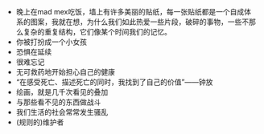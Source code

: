 - 晚上在mad mex吃饭，墙上有许多美丽的贴纸，每一张贴纸都是一个自成体系的图案，我就在想，为什么我们如此热爱一些片段，破碎的事物，一些不那么复杂的重复结构，它们像某个时间我们的记忆。
- 你被打扮成一个小女孩
- 恐惧在延续
- 很难忘记
- 无可救药地开始担心自己的健康
- “在感受死亡、描述死亡的同时，我找到了自己的价值”——钟放
- 绘画，就是几千次看见的叠加
- 与那些看不见的东西做战斗
- 我们生活的社会常常发生骚乱
- (规则的)维护者